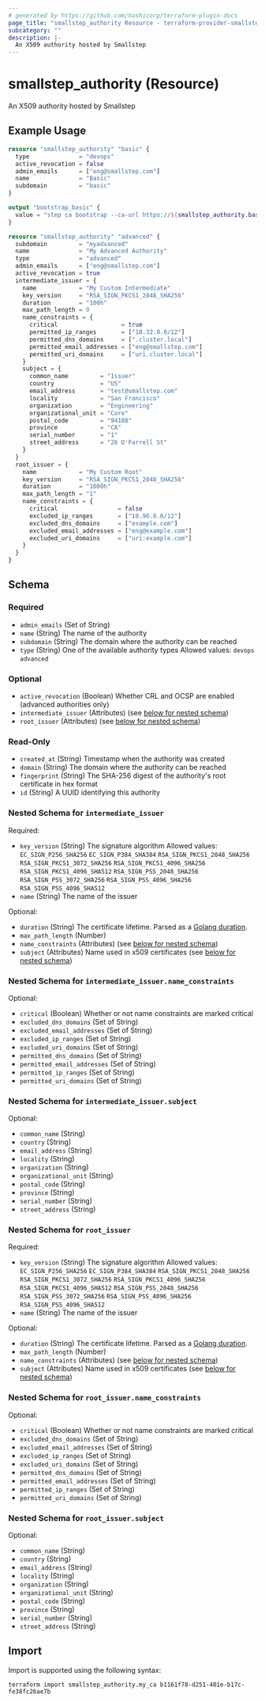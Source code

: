 ```yaml
---
# generated by https://github.com/hashicorp/terraform-plugin-docs
page_title: "smallstep_authority Resource - terraform-provider-smallstep"
subcategory: ""
description: |-
  An X509 authority hosted by Smallstep
---
```


# smallstep_authority (Resource)

An X509 authority hosted by Smallstep

## Example Usage

```terraform
resource "smallstep_authority" "basic" {
  type              = "devops"
  active_revocation = false
  admin_emails      = ["eng@smallstep.com"]
  name              = "Basic"
  subdomain         = "basic"
}

output "bootstrap_basic" {
  value = "step ca bootstrap --ca-url https://${smallstep_authority.basic.domain} --fingerprint ${smallstep_authority.basic.fingerprint} --context basic"
}

resource "smallstep_authority" "advanced" {
  subdomain         = "myadvanced"
  name              = "My Advanced Authority"
  type              = "advanced"
  admin_emails      = ["eng@smallstep.com"]
  active_revocation = true
  intermediate_issuer = {
    name            = "My Custom Intermediate"
    key_version     = "RSA_SIGN_PKCS1_2048_SHA256"
    duration        = "100h"
    max_path_length = 0
    name_constraints = {
      critical                  = true
      permitted_ip_ranges       = ["10.32.0.0/12"]
      permitted_dns_domains     = [".cluster.local"]
      permitted_email_addresses = ["eng@smallstep.com"]
      permitted_uri_domains     = ["uri.cluster.local"]
    }
    subject = {
      common_name         = "Issuer"
      country             = "US"
      email_address       = "test@smallstep.com"
      locality            = "San Francisco"
      organization        = "Engineering"
      organizational_unit = "Core"
      postal_code         = "94108"
      province            = "CA"
      serial_number       = "1"
      street_address      = "26 O'Farrell St"
    }
  }
  root_issuer = {
    name            = "My Custom Root"
    key_version     = "RSA_SIGN_PKCS1_2048_SHA256"
    duration        = "1000h"
    max_path_length = "1"
    name_constraints = {
      critical                 = false
      excluded_ip_ranges       = ["10.96.0.0/12"]
      excluded_dns_domains     = ["example.com"]
      excluded_email_addresses = ["eng@example.com"]
      excluded_uri_domains     = ["uri:example.com"]
    }
  }
}
```

<!-- schema generated by tfplugindocs -->
## Schema

### Required

- `admin_emails` (Set of String)
- `name` (String) The name of the authority
- `subdomain` (String) The domain where the authority can be reached
- `type` (String) One of the available authority types
 Allowed values: `devops` `advanced`

### Optional

- `active_revocation` (Boolean) Whether CRL and OCSP are enabled (advanced authorities only)
- `intermediate_issuer` (Attributes) (see [below for nested schema](#nestedatt--intermediate_issuer))
- `root_issuer` (Attributes) (see [below for nested schema](#nestedatt--root_issuer))

### Read-Only

- `created_at` (String) Timestamp when the authority was created
- `domain` (String) The domain where the authority can be reached
- `fingerprint` (String) The SHA-256 digest of the authority's root certificate in hex format
- `id` (String) A UUID identifying this authority

<a id="nestedatt--intermediate_issuer"></a>
### Nested Schema for `intermediate_issuer`

Required:

- `key_version` (String) The signature algorithm
 Allowed values: `EC_SIGN_P256_SHA256` `EC_SIGN_P384_SHA384` `RSA_SIGN_PKCS1_2048_SHA256` `RSA_SIGN_PKCS1_3072_SHA256` `RSA_SIGN_PKCS1_4096_SHA256` `RSA_SIGN_PKCS1_4096_SHA512` `RSA_SIGN_PSS_2048_SHA256` `RSA_SIGN_PSS_3072_SHA256` `RSA_SIGN_PSS_4096_SHA256` `RSA_SIGN_PSS_4096_SHA512`
- `name` (String) The name of the issuer

Optional:

- `duration` (String) The certificate lifetime. Parsed as a [Golang duration](https://pkg.go.dev/time#ParseDuration).
- `max_path_length` (Number)
- `name_constraints` (Attributes) (see [below for nested schema](#nestedatt--intermediate_issuer--name_constraints))
- `subject` (Attributes) Name used in x509 certificates (see [below for nested schema](#nestedatt--intermediate_issuer--subject))

<a id="nestedatt--intermediate_issuer--name_constraints"></a>
### Nested Schema for `intermediate_issuer.name_constraints`

Optional:

- `critical` (Boolean) Whether or not name constraints are marked critical
- `excluded_dns_domains` (Set of String)
- `excluded_email_addresses` (Set of String)
- `excluded_ip_ranges` (Set of String)
- `excluded_uri_domains` (Set of String)
- `permitted_dns_domains` (Set of String)
- `permitted_email_addresses` (Set of String)
- `permitted_ip_ranges` (Set of String)
- `permitted_uri_domains` (Set of String)


<a id="nestedatt--intermediate_issuer--subject"></a>
### Nested Schema for `intermediate_issuer.subject`

Optional:

- `common_name` (String)
- `country` (String)
- `email_address` (String)
- `locality` (String)
- `organization` (String)
- `organizational_unit` (String)
- `postal_code` (String)
- `province` (String)
- `serial_number` (String)
- `street_address` (String)



<a id="nestedatt--root_issuer"></a>
### Nested Schema for `root_issuer`

Required:

- `key_version` (String) The signature algorithm
 Allowed values: `EC_SIGN_P256_SHA256` `EC_SIGN_P384_SHA384` `RSA_SIGN_PKCS1_2048_SHA256` `RSA_SIGN_PKCS1_3072_SHA256` `RSA_SIGN_PKCS1_4096_SHA256` `RSA_SIGN_PKCS1_4096_SHA512` `RSA_SIGN_PSS_2048_SHA256` `RSA_SIGN_PSS_3072_SHA256` `RSA_SIGN_PSS_4096_SHA256` `RSA_SIGN_PSS_4096_SHA512`
- `name` (String) The name of the issuer

Optional:

- `duration` (String) The certificate lifetime. Parsed as a [Golang duration](https://pkg.go.dev/time#ParseDuration).
- `max_path_length` (Number)
- `name_constraints` (Attributes) (see [below for nested schema](#nestedatt--root_issuer--name_constraints))
- `subject` (Attributes) Name used in x509 certificates (see [below for nested schema](#nestedatt--root_issuer--subject))

<a id="nestedatt--root_issuer--name_constraints"></a>
### Nested Schema for `root_issuer.name_constraints`

Optional:

- `critical` (Boolean) Whether or not name constraints are marked critical
- `excluded_dns_domains` (Set of String)
- `excluded_email_addresses` (Set of String)
- `excluded_ip_ranges` (Set of String)
- `excluded_uri_domains` (Set of String)
- `permitted_dns_domains` (Set of String)
- `permitted_email_addresses` (Set of String)
- `permitted_ip_ranges` (Set of String)
- `permitted_uri_domains` (Set of String)


<a id="nestedatt--root_issuer--subject"></a>
### Nested Schema for `root_issuer.subject`

Optional:

- `common_name` (String)
- `country` (String)
- `email_address` (String)
- `locality` (String)
- `organization` (String)
- `organizational_unit` (String)
- `postal_code` (String)
- `province` (String)
- `serial_number` (String)
- `street_address` (String)

## Import

Import is supported using the following syntax:

```shell
terraform import smallstep_authority.my_ca b1161f78-d251-401e-b17c-fe38fc26ae7b
```

